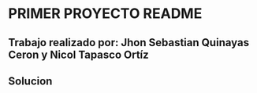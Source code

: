 



#  PRIMER PROYECTO README
## Trabajo realizado por: Jhon Sebastian Quinayas Ceron y Nicol Tapasco Ortíz
## Solucion 
